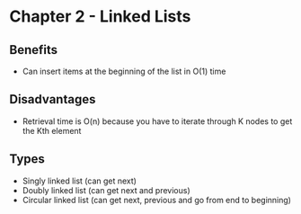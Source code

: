 # Chapter 2 - Linked Lists

## Benefits
- Can insert items at the beginning of the list in O(1) time

## Disadvantages
- Retrieval time is O(n) because you have to iterate through K nodes to get the Kth element

## Types
- Singly linked list (can get next)
- Doubly linked list (can get next and previous)
- Circular linked list (can get next, previous and go from end to beginning)
